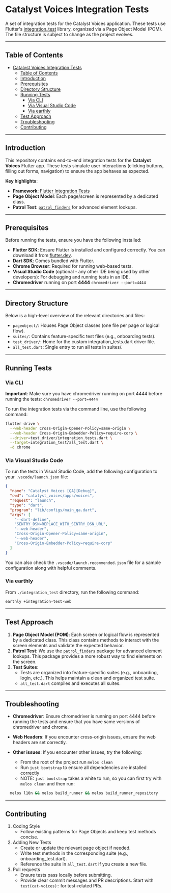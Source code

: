 # Catalyst Voices Integration Tests

A set of integration tests for the Catalyst Voices application.
These tests use Flutter's [integration_test](https://docs.flutter.dev/testing/integration-tests)
library, organized via a Page Object Model (POM).
The file structure is subject to change as the project evolves.

---

## Table of Contents

* [Catalyst Voices Integration Tests](#catalyst-voices-integration-tests)
  * [Table of Contents](#table-of-contents)
  * [Introduction](#introduction)
  * [Prerequisites](#prerequisites)
  * [Directory Structure](#directory-structure)
  * [Running Tests](#running-tests)
    * [Via CLI](#via-cli)
    * [Via Visual Studio Code](#via-visual-studio-code)
    * [Via earthly](#via-earthly)
  * [Test Approach](#test-approach)
  * [Troubleshooting](#troubleshooting)
  * [Contributing](#contributing)

---

## Introduction

This repository contains end-to-end integration tests for the **Catalyst Voices** Flutter app.
These tests simulate user interactions (clicking buttons, filling out forms, navigation)
to ensure the app behaves as expected.

**Key highlights**:

* **Framework**: [Flutter Integration Tests](https://docs.flutter.dev/testing/integration-tests)
* **Page Object Model**: Each page/screen is represented by a dedicated class.
* **Patrol Test**: [`patrol_finders`](https://pub.dev/packages/patrol_finders) for advanced element lookups.

---

## Prerequisites

Before running the tests, ensure you have the following installed:

* **Flutter SDK**: Ensure Flutter is installed and configured correctly.
You can download it from [flutter.dev](https://flutter.dev).
* **Dart SDK**: Comes bundled with Flutter.
* **Chrome Browser**: Required for running web-based tests.
* **Visual Studio Code** (optional - any other IDE being used by other developers):
For debugging and running tests in an IDE.
* **Chromedriver** running on port **4444** `chromedriver --port=4444`

---

## Directory Structure

Below is a high-level overview of the relevant directories and files:

* `pageobject/`: Houses Page Object classes (one file per page or logical flow).
* `suites/`: Contains feature-specific test files (e.g., onboarding tests).
* `test_driver/`: Home for the custom integration_tests.dart driver file.
* `all_test.dart`: Single entry to run all tests in suites/.

---

## Running Tests

### Via CLI

**Important**: Make sure you have chromedriver running on port 4444 before running the tests:
`chromedriver --port=4444`

To run the integration tests via the command line, use the following command:

```bash
flutter drive \
  --web-header Cross-Origin-Opener-Policy=same-origin \
  --web-header Cross-Origin-Embedder-Policy=require-corp \
  --driver=test_driver/integration_tests.dart \
  --target=integration_test/all_test.dart \
  -d chrome
```

### Via Visual Studio Code

To run the tests in Visual Studio Code,
add the following configuration to your `.vscode/launch.json` file:

```json
{
  "name": "Catalyst Voices [QA][Debug]",
  "cwd": "catalyst_voices/apps/voices",
  "request": "launch",
  "type": "dart",
  "program": "lib/configs/main_qa.dart",
  "args": [
    "--dart-define",
    "SENTRY_DSN=REPLACE_WITH_SENTRY_DSN_URL",
    "--web-header",
    "Cross-Origin-Opener-Policy=same-origin",
    "--web-header",
    "Cross-Origin-Embedder-Policy=require-corp"
  ]
}
```

You can also check the `.vscode/launch.recommended.json` file for a sample configuration
along with helpful comments.

### Via earthly

From `./integration_test` directory, run the following command:

```bash
earthly +integration-test-web
```

---

## Test Approach

1. **Page Object Model (POM)**: Each screen or logical flow is represented by a dedicated class.
This class contains methods to interact with the screen elements and validate the expected behavior.
2. **Patrol Test**: We use the [`patrol_finders`](https://pub.dev/packages/patrol_finders) package
for advanced element lookups.
This package provides a more robust way to find elements on the screen.
3. **Test Suites**:
   * Tests are organized into feature-specific suites (e.g., onboarding, login, etc.).
This helps maintain a clean and organized test suite.
   * `all_test.dart` compiles and executes all suites.

---

## Troubleshooting

* **Chromedriver**: Ensure chromedriver is running on port 4444 before running the tests and
ensure that you have same versions of chromedriver and chrome.
* **Web Headers**: If you encounter cross-origin issues, ensure the web headers are set correctly.
* **Other issues**: If you encounter other issues, try the following:

  * From the root of the project run `melos clean`
  * Run `just bootstrap` to ensure all dependencies are installed correctly
  * NOTE: `just bootstrap` takes a white to run, so you can first try with `melos clean` and then run:

```bash
  melos l10n && melos build_runner && melos build_runner_repository
```

---

## Contributing

1. Coding Style
   * Follow existing patterns for Page Objects and keep test methods concise.
2. Adding New Tests
   * Create or update the relevant page object if needed.
   * Write test methods in the corresponding suite (e.g., onboarding_test.dart).
   * Reference the suite in `all_test.dart` if you create a new file.
3. Pull requests
   * Ensure tests pass locally before submitting.
   * Provide clear commit messages and PR descriptions.
    Start with `test(cat-voices):` for test-related PRs.

